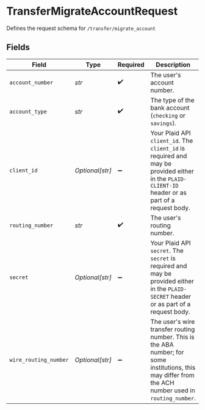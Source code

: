 # TransferMigrateAccountRequest

Defines the request schema for `/transfer/migrate_account`


## Fields

| Field                                                                                                                                                 | Type                                                                                                                                                  | Required                                                                                                                                              | Description                                                                                                                                           |
| ----------------------------------------------------------------------------------------------------------------------------------------------------- | ----------------------------------------------------------------------------------------------------------------------------------------------------- | ----------------------------------------------------------------------------------------------------------------------------------------------------- | ----------------------------------------------------------------------------------------------------------------------------------------------------- |
| `account_number`                                                                                                                                      | *str*                                                                                                                                                 | :heavy_check_mark:                                                                                                                                    | The user's account number.                                                                                                                            |
| `account_type`                                                                                                                                        | *str*                                                                                                                                                 | :heavy_check_mark:                                                                                                                                    | The type of the bank account (`checking` or `savings`).                                                                                               |
| `client_id`                                                                                                                                           | *Optional[str]*                                                                                                                                       | :heavy_minus_sign:                                                                                                                                    | Your Plaid API `client_id`. The `client_id` is required and may be provided either in the `PLAID-CLIENT-ID` header or as part of a request body.      |
| `routing_number`                                                                                                                                      | *str*                                                                                                                                                 | :heavy_check_mark:                                                                                                                                    | The user's routing number.                                                                                                                            |
| `secret`                                                                                                                                              | *Optional[str]*                                                                                                                                       | :heavy_minus_sign:                                                                                                                                    | Your Plaid API `secret`. The `secret` is required and may be provided either in the `PLAID-SECRET` header or as part of a request body.               |
| `wire_routing_number`                                                                                                                                 | *Optional[str]*                                                                                                                                       | :heavy_minus_sign:                                                                                                                                    | The user's wire transfer routing number. This is the ABA number; for some institutions, this may differ from the ACH number used in `routing_number`. |